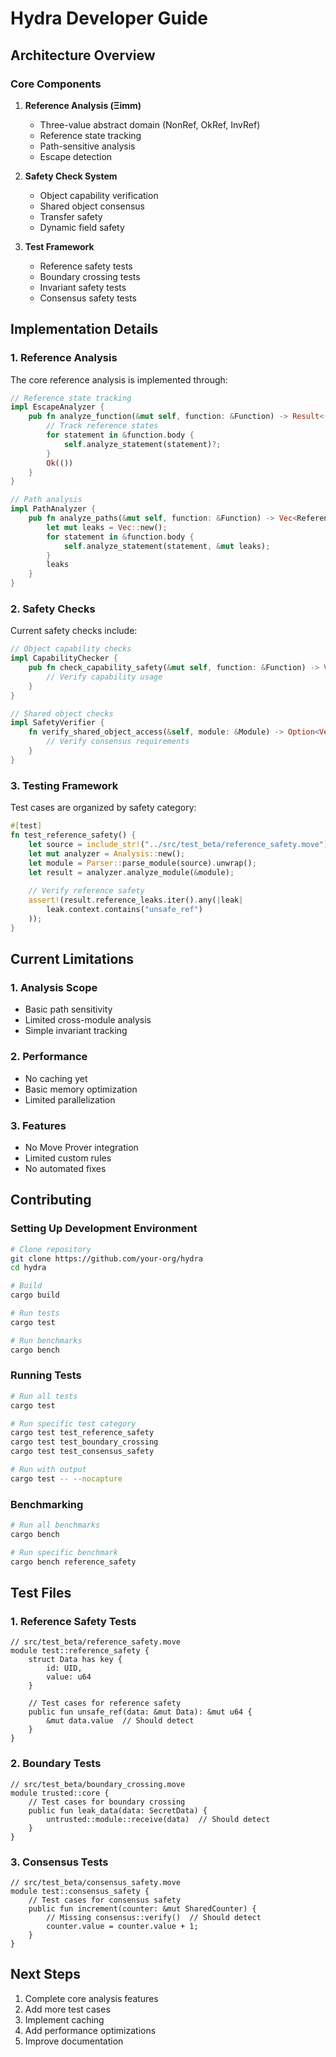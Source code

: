 # Hydra Developer Guide

## Architecture Overview

### Core Components

1. **Reference Analysis (Ξimm)**
   - Three-value abstract domain (NonRef, OkRef, InvRef)
   - Reference state tracking
   - Path-sensitive analysis
   - Escape detection

2. **Safety Check System**
   - Object capability verification
   - Shared object consensus
   - Transfer safety
   - Dynamic field safety

3. **Test Framework**
   - Reference safety tests
   - Boundary crossing tests
   - Invariant safety tests
   - Consensus safety tests

## Implementation Details

### 1. Reference Analysis

The core reference analysis is implemented through:

```rust
// Reference state tracking
impl EscapeAnalyzer {
    pub fn analyze_function(&mut self, function: &Function) -> Result<(), String> {
        // Track reference states
        for statement in &function.body {
            self.analyze_statement(statement)?;
        }
        Ok(())
    }
}

// Path analysis
impl PathAnalyzer {
    pub fn analyze_paths(&mut self, function: &Function) -> Vec<ReferenceLeak> {
        let mut leaks = Vec::new();
        for statement in &function.body {
            self.analyze_statement(statement, &mut leaks);
        }
        leaks
    }
}
```

### 2. Safety Checks

Current safety checks include:

```rust
// Object capability checks
impl CapabilityChecker {
    pub fn check_capability_safety(&mut self, function: &Function) -> Vec<SafetyViolation> {
        // Verify capability usage
    }
}

// Shared object checks
impl SafetyVerifier {
    fn verify_shared_object_access(&self, module: &Module) -> Option<Vec<SafetyViolation>> {
        // Verify consensus requirements
    }
}
```

### 3. Testing Framework

Test cases are organized by safety category:

```rust
#[test]
fn test_reference_safety() {
    let source = include_str!("../src/test_beta/reference_safety.move");
    let mut analyzer = Analysis::new();
    let module = Parser::parse_module(source).unwrap();
    let result = analyzer.analyze_module(&module);
    
    // Verify reference safety
    assert!(result.reference_leaks.iter().any(|leak| 
        leak.context.contains("unsafe_ref")
    ));
}
```

## Current Limitations

### 1. Analysis Scope
- Basic path sensitivity
- Limited cross-module analysis
- Simple invariant tracking

### 2. Performance
- No caching yet
- Basic memory optimization
- Limited parallelization

### 3. Features
- No Move Prover integration
- Limited custom rules
- No automated fixes

## Contributing

### Setting Up Development Environment
```bash
# Clone repository
git clone https://github.com/your-org/hydra
cd hydra

# Build
cargo build

# Run tests
cargo test

# Run benchmarks
cargo bench
```

### Running Tests
```bash
# Run all tests
cargo test

# Run specific test category
cargo test test_reference_safety
cargo test test_boundary_crossing
cargo test test_consensus_safety

# Run with output
cargo test -- --nocapture
```

### Benchmarking
```bash
# Run all benchmarks
cargo bench

# Run specific benchmark
cargo bench reference_safety
```

## Test Files

### 1. Reference Safety Tests
```move
// src/test_beta/reference_safety.move
module test::reference_safety {
    struct Data has key {
        id: UID,
        value: u64
    }

    // Test cases for reference safety
    public fun unsafe_ref(data: &mut Data): &mut u64 {
        &mut data.value  // Should detect
    }
}
```

### 2. Boundary Tests
```move
// src/test_beta/boundary_crossing.move
module trusted::core {
    // Test cases for boundary crossing
    public fun leak_data(data: SecretData) {
        untrusted::module::receive(data)  // Should detect
    }
}
```

### 3. Consensus Tests
```move
// src/test_beta/consensus_safety.move
module test::consensus_safety {
    // Test cases for consensus safety
    public fun increment(counter: &mut SharedCounter) {
        // Missing consensus::verify()  // Should detect
        counter.value = counter.value + 1;
    }
}
```

## Next Steps

1. Complete core analysis features
2. Add more test cases
3. Implement caching
4. Add performance optimizations
5. Improve documentation